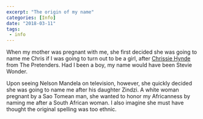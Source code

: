 ```yaml
---
excerpt: "The origin of my name"
categories: [Info]
date: "2018-03-11"
tags:
 - info
---
```

When my mother was pregnant with me, she first decided she was going to name me Chris if I was going to turn out to be a girl, after [Chrissie Hynde](https://en.wikipedia.org/wiki/Chrissie_Hynde) from The Pretenders. Had I been a boy, my name would have been Stevie Wonder.

Upon seeing Nelson Mandela on television, however, she quickly decided she was going to name me after his daughter Zindzi. A white woman pregnant by a Sao Tomean man, she wanted to honor my Africanness by naming me after a South African woman. I also imagine she must have thought the original spelling was too ethnic.